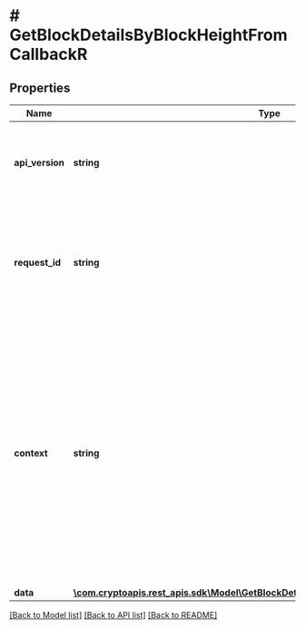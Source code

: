 # # GetBlockDetailsByBlockHeightFromCallbackR

## Properties

Name | Type | Description | Notes
------------ | ------------- | ------------- | -------------
**api_version** | **string** | Specifies the version of the API that incorporates this endpoint. |
**request_id** | **string** | Defines the ID of the request. The &#x60;requestId&#x60; is generated by Crypto APIs and it&#39;s unique for every request. |
**context** | **string** | In batch situations the user can use the context to correlate responses with requests. This property is present regardless of whether the response was successful or returned as an error. &#x60;context&#x60; is specified by the user. | [optional]
**data** | [**\com.cryptoapis.rest_apis.sdk\Model\GetBlockDetailsByBlockHeightFromCallbackRData**](GetBlockDetailsByBlockHeightFromCallbackRData.md) |  |

[[Back to Model list]](../../README.md#models) [[Back to API list]](../../README.md#endpoints) [[Back to README]](../../README.md)
